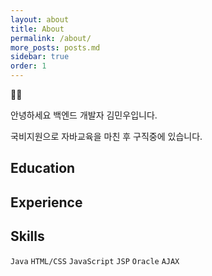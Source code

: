 ```yaml
---
layout: about
title: About
permalink: /about/
more_posts: posts.md
sidebar: true
order: 1
---
```





🙋‍♂️

안녕하세요 백엔드 개발자 김민우입니다.

국비지원으로 자바교육을 마친 후 구직중에 있습니다.


## Education  
  

## Experience


## Skills
`Java` `HTML/CSS` `JavaScript` `JSP` `Oracle` `AJAX`
